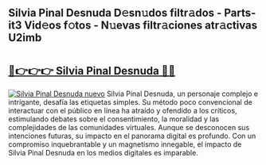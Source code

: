 ## Silvia Pinal Desnuda D𝚎sn𝚞dos filtr𝚊dos - Parts-it3 Vid𝚎os f𝚘tos - N𝚞evas filtr𝚊ciones atr𝚊ctivas U2imb

# <h2><a href="http://mb11apv.tromn.icu/?c=Silvia+Pinal+Desnuda">🔗👉👉👉 Silvia Pinal Desnuda 🔗🔗</a></h2>

[![Silvia Pinal Desnuda nuevo](https://i.imgur.com/pEAQMta.gif)](http://mb11apv.tromn.icu/?c=Silvia+Pinal+Desnuda)
Silvia Pinal Desnuda, un personaje complejo e intrigante, desafía las etiquetas simples. Su método poco convencional de interactuar con el público en línea ha atraído y ofendido a los críticos, estimulando debates sobre el consentimiento, la moralidad y las complejidades de las comunidades virtuales. Aunque se desconocen sus intenciones futuras, su impacto en el panorama digital es profundo. Con un compromiso inquebrantable y un magnetismo innegable, el impacto de Silvia Pinal Desnuda en los medios digitales es imparable.
